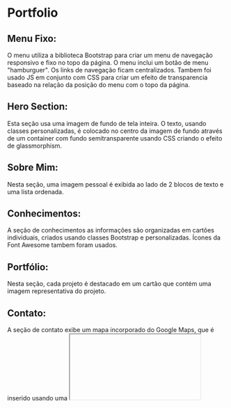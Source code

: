 # Portfolio

## Menu Fixo:

O menu utiliza a biblioteca Bootstrap para criar um menu de navegação responsivo e fixo no topo da página. O menu inclui um botão de menu "hamburguer". Os links de navegação ficam centralizados. Tambem foi usado JS em conjunto com CSS para criar um efeito de transparencia baseado na relação da posição do menu com o topo da página.

## Hero Section:

Esta seção usa uma imagem de fundo de tela inteira. O texto, usando classes personalizadas, é colocado no centro da imagem de fundo através de um container com fundo semitransparente usando CSS criando o efeito de glassmorphism.

## Sobre Mim:

Nesta seção, uma imagem pessoal é exibida ao lado de 2 blocos de texto e uma lista ordenada.

## Conhecimentos:

A seção de conhecimentos as informações são organizadas em cartões individuais, criados usando classes Bootstrap e personalizadas. Ícones da Font Awesome tambem foram usados.

## Portfólio:

Nesta seção, cada projeto é destacado em um cartão que contém uma imagem representativa do projeto.

## Contato:

A seção de contato exibe um mapa incorporado do Google Maps, que é inserido usando uma <iframe>. As informações, são apresentadas em cartões que usam classes Bootstrap e personalizadas. O mapa e as informações de contato estão organizados em uma grade para um layout limpo e organizado.

## Footer:

O rodapé exibe ícones de redes sociais usando ícones da Font Awesome.
